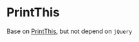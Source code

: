 # PrintThis

Base on [PrintThis](https://github.com/jasonday/printThis), but not depend on `jQuery`
